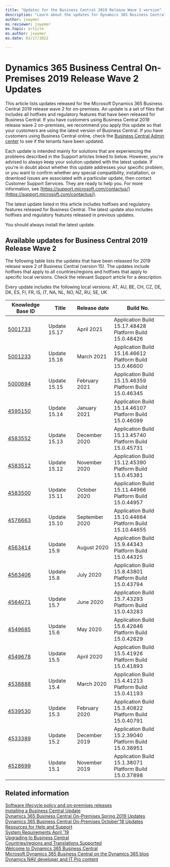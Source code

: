 ```yaml
---
title: "Updates for the Business Central 2019 Release Wave 2 version"
description: "Learn about the updates for Dynamics 365 Business Central 2019 Release Wave 2 on-premises deployments."
author: jswymer
ms.reviewer: jswymer
ms.topic: article
ms.author: jswymer
ms.date: 03/17/2022

---
```


# Dynamics 365 Business Central On-Premises 2019 Release Wave 2 Updates

This article lists updates released for the Microsoft Dynamics 365 Business Central 2019 release wave 2 for on-premises. An update is a set of files that includes all hotfixes and regulatory features that have been released for Business Central. If you have customers using Business Central 2019 release wave 2 on-premises, we recommend you apply this update so that your customers are using the latest version of Business Central. If you have customers using Business Central online, check the [Business Central Admin center](../administration/tenant-admin-center.md) to see if the tenants have been updated.  

Each update is intended mainly for solutions that are experiencing the problems described in the Support articles linked to below. However, you're advised to always keep your solution updated with the latest update. If you're in doubt about whether this update addresses your specific problem, or you want to confirm whether any special compatibility, installation, or download issues are associated with a particular update, then contact Customer Support Services. They are ready to help you. For more information, see [https://support.microsoft.com/contactus/](https://support.microsoft.com/contactus/).

The latest update listed in this article includes hotfixes and regulatory features released for Business Central. The latest update also includes hotfixes and regulatory features released in previous updates.  

You should always install the latest update.

## Available updates for Business Central 2019 Release Wave 2

The following table lists the updates that have been released for 2019 release wave 2 of Business Central (version 15). The updates include hotfixes that apply to all countries/regions and hotfixes that apply to specific local versions. Check the relevant Support article for a description.

Every update includes the following local versions: AT, AU, BE, CH, CZ, DE, DK, ES, FI, FR, IS, IT, NA, NL, NO, NZ, RU, SE, UK

|Knowledge Base ID                                           |Title                |Release date  |Build No. |
|------------------------------------------------------------|---------------------|--------------|----------|
|[5001733](https://support.microsoft.com/help/5001733)|Update 15.17|April 2021|Application Build 15.17.48428</br>Platform Build 15.0.48426|
|[5001233](https://support.microsoft.com/help/5001233)|Update 15.16|March 2021|Application Build 15.16.46612</br>Platform Build 15.0.46600|
|[5000694](https://support.microsoft.com/help/5000694)|Update 15.15|February 2021|Application Build 15.15.46359</br>Platform Build 15.0.46345|
|[4595150](https://support.microsoft.com/help/4595150)|Update 15.14|January 2021|Application Build 15.14.46107</br>Platform Build 15.0.46099|
|[4583552](https://support.microsoft.com/help/4583552)|Update 15.13|December 2020|Application Build 15.13.45740</br>Platform Build 15.0.45731|
|[4583512](https://support.microsoft.com/help/4583512)|Update 15.12|November 2020|Application Build 15.12.45390</br>Platform Build 15.0.45381|
|[4583500](https://support.microsoft.com/help/4583500)|Update 15.11|October 2020|Application Build 15.11.44966</br>Platform Build 15.0.44957|
|[4576663](https://support.microsoft.com/help/4576663)|Update 15.10|September 2020|Application Build 15.10.44664</br>Platform Build 15.10.44655|
|[4563414](https://support.microsoft.com/help/4563414)|Update 15.9|August 2020|Application Build 15.9.44343</br>Platform Build 15.0.44325|
|[4563406](https://support.microsoft.com/help/4563406)|Update 15.8|July 2020|Application Build 15.8.43801</br>Platform Build 15.0.43794|
|[4564071](https://support.microsoft.com/help/4564071)|Update 15.7|June 2020|Application Build 15.7.43293</br>Platform Build 15.0.43283|
|[4549685](https://support.microsoft.com/help/4549685)|Update 15.6|May 2020|Application Build 15.6.42646</br>Platform Build 15.0.42629|
|[4549678](https://support.microsoft.com/help/4549678)|Update 15.5|April 2020|Application Build 15.5.41926</br>Platform Build 15.0.41893|
|[4538888](https://support.microsoft.com/help/4538888)|Update 15.4|March 2020|Application Build 15.4.41213</br>Platform Build 15.0.41193|
|[4539530](https://support.microsoft.com/help/4539530)|Update 15.3|February 2020|Application Build 15.3.40822</br>Platform Build 15.0.40791|
|[4533389](https://support.microsoft.com/help/4533389)|Update 15.2|December 2019|Application Build 15.2.39040</br>Platform Build 15.0.38951|
|[4528699](https://support.microsoft.com/help/4528699) |Update 15.1 |November 2019|Application Build 15.1.38071</br>Platform Build 15.0.37898|

## Related information

[Software lifecycle policy and on-premises releases](../terms/lifecycle-policy-on-premises.md)  
[Installing a Business Central Update](../upgrade/upgrading-cumulative-update-v15.md)  
[Dynamics 365 Business Central On-Premises Spring 2019 Updates](update-versions-14.md)  
[Dynamics 365 Business Central On-Premises October'18 Updates](update-versions-13.md)  
[Resources for Help and Support](../help-and-support.md)  
[System Requirements April '19](system-requirement-business-central.md)  
[Upgrading to Business Central](../upgrade/upgrading-to-business-central.md)  
[Countries/regions and Translations Supported](../compliance/apptest-countries-and-translations.md)  
[Welcome to Dynamics 365 Business Central](/dynamics365/business-central/index)  
[Microsoft Dynamics 365 Business Central on the Dynamics 365 blog](https://www.microsoft.com/dynamics-365/blog/it-professional/product/dynamics-365-business-central/)  
[Dynamics NAV developer and IT Pro content](/dynamics-nav/index)
